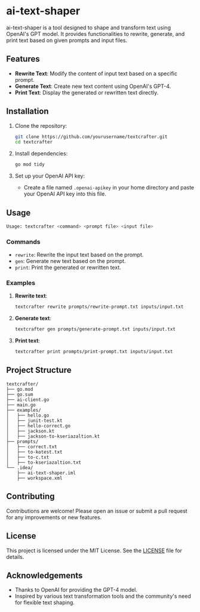 # ai-text-shaper

ai-text-shaper is a tool designed to shape and transform text using OpenAI's GPT model. It provides functionalities to rewrite, generate, and print text based on given prompts and input files.

## Features

- **Rewrite Text**: Modify the content of input text based on a specific prompt.
- **Generate Text**: Create new text content using OpenAI's GPT-4.
- **Print Text**: Display the generated or rewritten text directly.

## Installation

1. Clone the repository:
    ```sh
    git clone https://github.com/yourusername/textcrafter.git
    cd textcrafter
    ```

2. Install dependencies:
    ```sh
    go mod tidy
    ```

3. Set up your OpenAI API key:
    - Create a file named `.openai-apikey` in your home directory and paste your OpenAI API key into this file.

## Usage

```sh
Usage: textcrafter <command> <prompt file> <input file>
```

### Commands

- `rewrite`: Rewrite the input text based on the prompt.
- `gen`: Generate new text based on the prompt.
- `print`: Print the generated or rewritten text.

### Examples

1. **Rewrite text**:
    ```sh
    textcrafter rewrite prompts/rewrite-prompt.txt inputs/input.txt
    ```

2. **Generate text**:
    ```sh
    textcrafter gen prompts/generate-prompt.txt inputs/input.txt
    ```

3. **Print text**:
    ```sh
    textcrafter print prompts/print-prompt.txt inputs/input.txt
    ```

## Project Structure

```plaintext
textcrafter/
├── go.mod
├── go.sum
├── ai-client.go
├── main.go
├── examples/
│   ├── hello.go
│   ├── junit-test.kt
│   ├── hello-correct.go
│   ├── jackson.kt
│   ├── jackson-to-kseriazaltion.kt
├── prompts/
│   ├── correct.txt
│   ├── to-kotest.txt
│   ├── to-c.txt
│   ├── to-kseriazaltion.txt
└── .idea/
    ├── ai-text-shaper.iml
    ├── workspace.xml
```

## Contributing

Contributions are welcome! Please open an issue or submit a pull request for any improvements or new features.

## License

This project is licensed under the MIT License. See the [LICENSE](LICENSE) file for details.

## Acknowledgements

- Thanks to OpenAI for providing the GPT-4 model.
- Inspired by various text transformation tools and the community's need for flexible text shaping.
